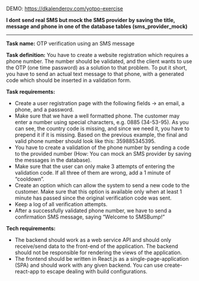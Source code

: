 DEMO: https://dkalenderov.com/yotpo-exercise

**I dont send real SMS but mock the SMS provider by saving the title, message and phone in one of the database tables (sms_provider_mock)**

---



**Task name:**
OTP verification using an SMS message

**Task definition:**
You have to create a website registration which requires a phone number. The number should be validated, and the client wants to use the OTP (one time password) as a solution to that problem. To put it short, you have to send an actual text message to that phone, with a generated code which should be inserted in a validation form.

**Task requirements:**
 - Create a user registration page with the following fields -> an
   email, a phone, and a password. 
  - Make sure that we have a well formatted phone.  The customer may enter a number using special characters, e.g. 0885 (34-53-95). As you
   can see, the country code is missing, and since we need it, you have
   to prepend it if it is missing. Based on the previous example, the
   final and valid phone number should look like this: 359885345395.
- You have to create a validation of the phone number by sending a code to the provided number (How: You can mock an SMS provider by
   saving the messages in the database).
- Make sure that the user can only make 3 attempts of entering the validation code. If all three of them are wrong, add a 1 minute of
   “cooldown”.
- Create an option which can allow the system to send a new code to the customer. Make sure that this option is available only when at
   least 1 minute has passed since the original verification code was
   sent.
- Keep a log of all verification attempts.
-  After a successfully validated phone number, we have to send a confirmation SMS message, saying “Welcome to SMSBump!”

**Tech requirements:**
- The backend should work as a web service API and should only receive/send data to the front-end of the application. The backend should not be responsible for rendering the views of the application.
- The frontend should be written in React.js as a single-page-application (SPA) and should work with any given backend. You can use create-react-app to escape dealing with build configurations.
